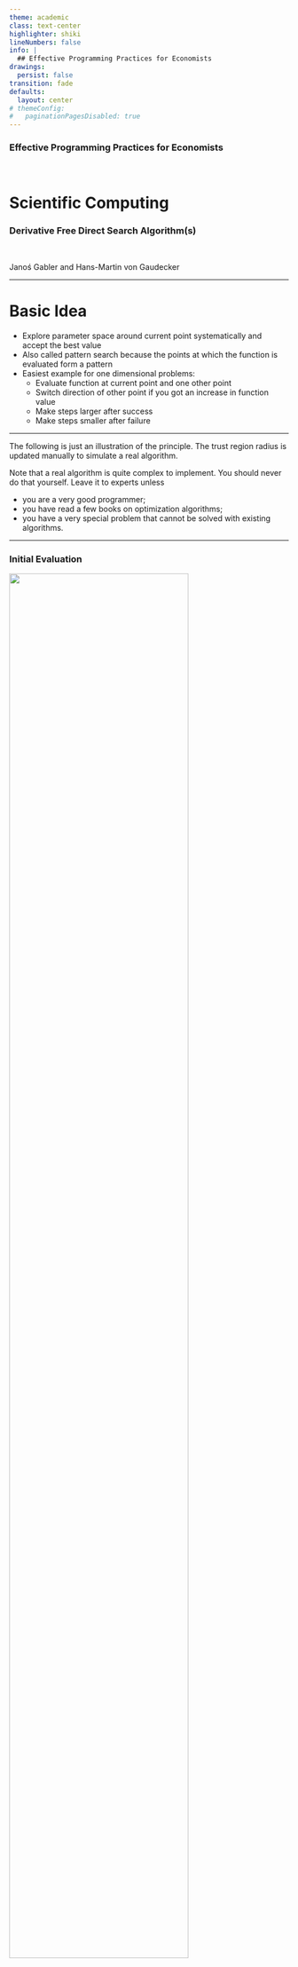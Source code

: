 ```yaml
---
theme: academic
class: text-center
highlighter: shiki
lineNumbers: false
info: |
  ## Effective Programming Practices for Economists
drawings:
  persist: false
transition: fade
defaults:
  layout: center
# themeConfig:
#   paginationPagesDisabled: true
---
```


### Effective Programming Practices for Economists

<br/>

# Scientific Computing

### Derivative Free Direct Search Algorithm(s)

<br/>


Janoś Gabler and Hans-Martin von Gaudecker

---

# Basic Idea

- Explore parameter space around current point systematically and accept the best value
- Also called pattern search because the points at which the function is evaluated form a pattern
- Easiest example for one dimensional problems:
    - Evaluate function at current point and one other point
    - Switch direction of other point if you got an increase in function value
    - Make steps larger after success
    - Make steps smaller after failure

---

The following is just an illustration of the principle. The trust region radius is updated manually to simulate a real algorithm.

Note that a real algorithm is quite complex to implement. You should never do that yourself. Leave it to experts unless
- you are a very good programmer;
- you have read a few books on optimization algorithms;
- you have a very special problem that cannot be solved with existing algorithms.

---

### Initial Evaluation

<img src="iteration_0.svg" class="rounded" style="width: 80%; height: 80%; margin: auto"/>

---

### Iteration 1

<img src="iteration_1.svg" class="rounded" style="width: 80%; height: 80%; margin: auto"/>


---

### Iteration 2

<img src="iteration_2.svg" class="rounded" style="width: 80%; height: 80%; margin: auto"/>


---

### Iteration 3

<img src="iteration_3.svg" class="rounded" style="width: 80%; height: 80%; margin: auto"/>


---

### Iteration 4

<img src="iteration_4.svg" class="rounded" style="width: 80%; height: 80%; margin: auto"/>


---

# Some Remarks

- Adjusting the step size and switching to promising directions is complicated in real algorithms
- Direct search algorithms only use the information which function value is smallest, not by how much
- Makes them slow but robust to small amounts of noise
- It does not help for large amounts of noise
- Most famous example is the Nelder-Mead algorithm which is widely used, but seldomly the best choice

---

### A real algorithm: Nelder Mead

<img src="illustration_df_direct_search_real_algo.svg" class="rounded" style="width: 80%; height: 80%; margin: auto"/>
